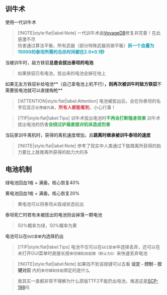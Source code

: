 ## 训牛术

使用一代训牛术

> [!NOTE|style:flat|label:Note]
> 一代训牛术由[VoyageDB](https://github.com/DBmaoha)修复并完善！在此感激不尽<br/>
> 伤害通过算法平衡，所有武器（部分特殊武器另做平衡）<strong><font color="#17a2b8">拆一个血量为15000的泰坦所需的击杀时间都在2.0±0.1秒</font></strong>

当被训牛时，敌方铁驭**总是会拔出泰坦的电池**

> 如果铁驭已有电池，拔出来的电池会掉在地上

如果无友方铁驭补给电池**（自己拿电池上机不行）**，则再次被训牛时敌方铁驭**不需要拔电池就可以直接掏枪**

> [!ATTENTION|style:flat|label:Attention]
> 电池被拔出后，会在你泰坦的名字后显示`反應爐外漏`，<strong><font color="#dc3545">所有人都能看到</font></strong>，小心行事！

> [!TIP|style:flat|label:Tips]
> 训牛术拔出电池时<strong><font color="#28a745">不再会打断隐身效果</font></strong>
> 训牛术拔出电池的伤害<strong><font color="#28a745">会绕过护盾直接对机体造成伤害</font></strong>

当玩家训牛离机时，获得的离机速度增加，且**跳离时继承被训牛泰坦的速度**

> [!NOTE|style:flat|label:Note]
> 参考了现实中人类通过下肢蹬离所获得的助力要比上肢推离所获得的助力大的多

## 电池机制

绿电池回血1格 + 满盾，核心恢复40%

黄电池回血1格 + 满盾，核心恢复20%

> 黄电池可以将泰坦从毁减状态拉出

泰坦死亡时若有未被拔出的电池则会掉落一颗电池

> 50%概率为绿，50%概率为黄

电池可以在`GUI菜单`内选择扔出

> [!TIP|style:flat|label:Tips]
> 电池不仅可以在`GUI菜单`中选择丢弃，还可以在未打开GUI菜单时直接长按`泰坦辅助技能键（默认为G）`来快速丢弃电池

> [!NOTE|style:flat|label:Note]
> 如果找不到该按键可以去看 **设定 - 控制 - 按键对应** 内的`泰坦辅助技能`绑定的是什么

> 我其实一直都非常不理解为什么原版TTF2不能扔出电池，难道这是[SCP-198](https://scp-wiki-cn.wikidot.com/scp-198)吗